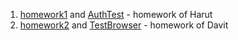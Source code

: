 <html>
    <head>
        <link href="https://cdn.jsdelivr.net/npm/bootstrap@5.3.0/dist/css/bootstrap.min.css" rel="stylesheet" integrity="sha384-9ndCyUaIbzAi2FUVXJi0CjmCapSmO7SnpJef0486qhLnuZ2cdeRhO02iuK6FUUVM" crossorigin="anonymous">
    </head>
    <body>
        <ol>
            <li> <a class="nav-link " href="main/java/learning/homework1">homework1</a> and <a href="src/test/java/AuthTests.java">AuthTest</a> - homework of Harut</li>
            <li> <a class="nav-link" href="main/java/learning/homework2">homework2</a> and <a href="src/test/java/TestBrowser.java">TestBrowser</a> - homework of Davit</li>
        </ol>
    </body>
</html>
